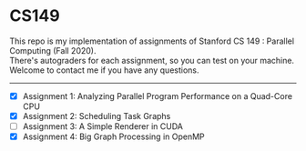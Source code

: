 # CS149

This repo is my implementation of assignments of Stanford CS 149 : Parallel Computing (Fall 2020).\
There's autograders for each assignment, so you can test on your machine.
Welcome to contact me if you have any questions.

---

- [x] Assignment 1: Analyzing Parallel Program Performance on a Quad-Core CPU   
- [x] Assignment 2: Scheduling Task Graphs
- [ ] Assignment 3: A Simple Renderer in CUDA
- [x] Assignment 4: Big Graph Processing in OpenMP